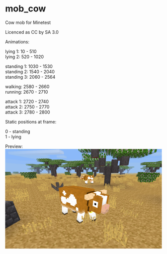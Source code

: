 # mob_cow
Cow mob for Minetest

Licenced as CC by SA 3.0


Animations:  

lying 1: 10 - 510  
lying 2: 520 - 1020  

standing 1: 1030 - 1530  
standing 2: 1540 - 2040  
standing 3: 2060 - 2564  

walking: 2580 - 2660  
running: 2670 - 2710  

attack 1: 2720 - 2740  
attack 2: 2750 - 2770  
attack 3: 2780 - 2800  


Static positions at frame:  

0 - standing  
1 - lying  


Preview:
![Image Cow mob](https://raw.githubusercontent.com/AspireMint/mob_cow/master/preview.png)
